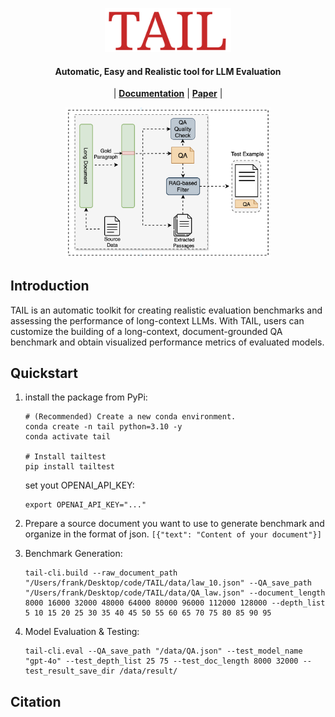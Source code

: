 

<p align="center">
<img src="img/logo.png" alt="img" width="40%">
<h4 align="center">
Automatic, Easy and Realistic tool for LLM Evaluation
</h4>
</p>

<p align="center">
| <a href="https://yale-nlp.github.io/TAIL/"><b>Documentation</b></a> | <a href="https://arxiv.org/abs/2309.06180"><b>Paper</b></a> | 
</p>

<p align="center">
<img src="img/outline.png" alt="img" width="65%">
</p>

## Introduction
TAIL is an automatic toolkit for creating realistic evaluation
benchmarks and assessing the performance of long-context LLMs. 
With TAIL, users
can customize the building of a long-context,
document-grounded QA benchmark and obtain
visualized performance metrics of evaluated
models.
## Quickstart 
1. install the package from PyPi:
    ```
    # (Recommended) Create a new conda environment.
    conda create -n tail python=3.10 -y
    conda activate tail

    # Install tailtest
    pip install tailtest
    ```
    set yout OPENAI_API_KEY:
    ```
    export OPENAI_API_KEY="..."
    ```
2. Prepare a source document you want to use to generate benchmark and organize in the format of json.
    `[{"text": "Content of your document"}]`

3. Benchmark Generation:

    ```
    tail-cli.build --raw_document_path "/Users/frank/Desktop/code/TAIL/data/law_10.json" --QA_save_path "/Users/frank/Desktop/code/TAIL/data/QA_law.json" --document_length 8000 16000 32000 48000 64000 80000 96000 112000 128000 --depth_list 5 10 15 20 25 30 35 40 45 50 55 60 65 70 75 80 85 90 95
    ```

4. Model Evaluation & Testing:

    ```
    tail-cli.eval --QA_save_path "/data/QA.json" --test_model_name "gpt-4o" --test_depth_list 25 75 --test_doc_length 8000 32000 --test_result_save_dir /data/result/
    ```

## Citation
